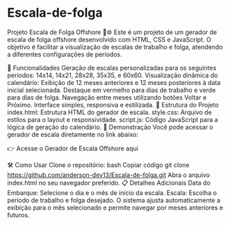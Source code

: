 # Escala-de-folga

Projeto Escala de Folga Offshore 🌊⚙️
Este é um projeto de um gerador de escala de folga offshore desenvolvido com HTML, CSS e JavaScript. O objetivo é facilitar a visualização de escalas de trabalho e folga, atendendo a diferentes configurações de períodos.

🎯 Funcionalidades
Geração de escalas personalizadas para os seguintes períodos:
14x14, 14x21, 28x28, 35x35, e 60x60.
Visualização dinâmica do calendário:
Exibição de 12 meses anteriores e 12 meses posteriores à data inicial selecionada.
Destaque em vermelho para dias de trabalho e verde para dias de folga.
Navegação entre meses utilizando botões Voltar e Próximo.
Interface simples, responsiva e estilizada.
📂 Estrutura do Projeto
index.html: Estrutura HTML do gerador de escala.
style.css: Arquivo de estilos para o layout e responsividade.
script.js: Código JavaScript para a lógica de geração do calendário.
🚀 Demonstração
Você pode acessar o gerador de escala diretamente no link abaixo:

👉 Acesse o Gerador de Escala Offshore aqui

🛠️ Como Usar
Clone o repositório:
bash
Copiar código
git clone https://github.com/anderson-dev13/Escala-de-folga.git
Abra o arquivo index.html no seu navegador preferido.
📋 Detalhes Adicionais
Data do Embarque: Selecione o dia e o mês de início da escala.
Escala: Escolha o período de trabalho e folga desejado.
O sistema ajusta automaticamente a exibição para o mês selecionado e permite navegar por meses anteriores e futuros.
